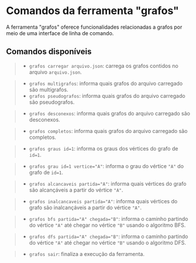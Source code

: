 # Comandos da ferramenta "grafos"

A ferramenta "grafos" oferece funcionalidades relacionadas a grafos por meio de uma interface de linha de comando.



## Comandos disponíveis

> - `grafos carregar arquivo.json`: carrega os grafos contidos no arquivo `arquivo.json`.

> - `grafos multigrafos`: informa quais grafos do arquivo carregado são multigrafos.
> - `grafos pseudografos`: informa quais grafos do arquivo carregado são pseudografos.

> - `grafos desconexos`: informa quais grafos do arquivo carregado são desconexos.

> - `grafos completos`: informa quais grafos do arquivo carregado são completos.

> - `grafos graus id=1`: informa os graus dos vértices do grafo de `id=1`.

> - `grafos grau id=1 vertice="A"`: informa o grau do vértice `"A"` do grafo de `id=1`.

> - `grafos alcancaveis partida="A"`: informa quais vértices do grafo são alcançáveis a partir do vértice `"A"`.

> - `grafos inalcancaveis partida="A"`: informa quais vértices do grafo são inalcançáveis a partir do vértice `"A"`.

> - `grafos bfs partida="A" chegada="B"`: informa o caminho partindo do vértice `"A"` até chegar no vértice `"B"` usando o algoritmo BFS.

> - `grafos dfs partida="A" chegada="B"`: informa o caminho partindo do vértice `"A"` até chegar no vértice `"B"` usando o algoritmo DFS.

> - `grafos sair`: finaliza a execução da ferramenta.


